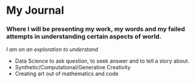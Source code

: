 # My Journal 

### Where I will be presenting my work, my words and my failed attempts in understanding certain aspects of world.


*I am on an exploration to understand*

* Data Science to ask question, to seek answer and to tell a story about.
* Synthetic/Computational/Generative Creativity 
* Creating art out of mathematics and code 

